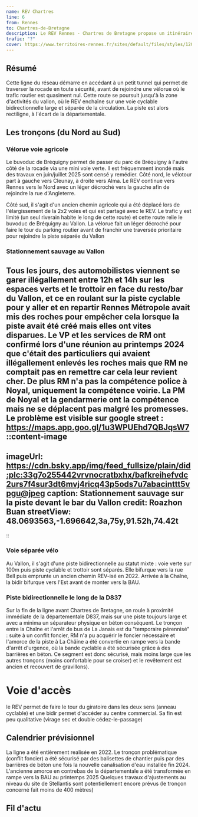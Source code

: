 ```yaml
---
name: REV Chartres
line: 6
from: Rennes
to: Chartres-de-Bretagne
description: Le REV Rennes - Chartres de Bretagne propose un itinéraire sécurisé le long de la D837 en traversant le vallon et passant à proximité de l'usine Stellantis. Depuis Rennes, l'accès à cette ligne se fait depuis le parc de Bréquigny, et fait passer par un petit tunnel sous la rocade.
trafic: "?"
cover: https://www.territoires-rennes.fr/sites/default/files/styles/1200x600/public/2021-02/MiVoie_LeVallon_VoieCyclistes_Projets_Territoires-Rennes.jpg?itok=hSLdIODg
---
```


## Résumé
Cette ligne du réseau démarre en accédant à un petit tunnel qui permet de traverser la rocade en toute sécurité, avant de rejoindre une vélorue où le trafic routier est quasiment nul. Cette route se poursuit jusqu'à la zone d'activités du vallon, où le REV enchaîne sur une voie cyclable bidirectionnelle large et séparée de la circulation. La piste est alors rectiligne, à l'écart de la départementale.

## Les tronçons (du Nord au Sud)

### Vélorue voie agricole

Le buvoduc de Bréquigny permet de passer du parc de Bréquigny à l'autre côté de la rocade via une mini voie verte.
Il est fréquemment inondé mais des travaux en juin/juillet 2025 sont censé y remédier.
Côté nord, le vélotour part à gauche vers Cleunay, à droite vers Alma.
Le REV continue vers Rennes vers le Nord avec un léger décroché vers la gauche afin de rejoindre la rue d'Angleterre.

Côté sud, il s'agit d'un ancien chemin agricole qui a été déplacé lors de l'élargissement de la 2x2 voies et qui est partagé avec le REV.
Le trafic y est limité (un seul riverain habite le long de cette route) et cette route relie le buvoduc de Bréquigny au Vallon.
La vélorue fait un léger décroché pour faire le tour du parking routier avant de franchir une traversée prioritaire pour rejoindre la piste séparée du Vallon

### Stationnement sauvage au Vallon

Tous les jours, des automobilistes viennent se garer illégallement entre 12h et 14h sur les espaces verts et le trottoir en face du resto/bar du Vallon, et ce en roulant sur la piste cyclable pour y aller et en repartir
Rennes Métropole avait mis des roches pour empêcher cela lorsque la piste avait été créé mais elles ont vites disparues. Le VP et les services de RM ont confirmé lors d'une réunion au printemps 2024 que c'était des particuliers qui avaient illégallement enlevés les roches mais que RM ne comptait pas en remettre car cela leur revient cher.
De plus RM n'a pas la compétence police à Noyal, uniquement la compétence voirie.
La PM de Noyal et la gendarmerie ont la compétence mais ne se déplacent pas malgré les promesses.
Le problème est visible sur google street : https://maps.app.goo.gl/1u3WPUEhd7QBJqsW7
::content-image
---
imageUrl: https://cdn.bsky.app/img/feed_fullsize/plain/did:plc:33g7o255442vrvnocratbxhx/bafkreihefvdc2urs7f4sur3dt6mvj4ricq43p5ods7u7abacinttt5vpgu@jpeg
caption: Stationnement sauvage sur la piste devant le bar du Vallon
credit: Roazhon Buan
streetView: 48.0693563,-1.696642,3a,75y,91.52h,74.42t
---
::


### Voie séparée vélo

Au Vallon, il s'agit d'une piste bidirectionnelle au statut mixte : voie verte sur 100m puis piste cyclable et trottoir sont séparés.
Elle bifurque vers la rue Bell puis emprunte un ancien chemin REV-isé en 2022.
Arrivée à la Chaîne, la bidir bifurque vers l'Est avant de monter vers la BAU.

### Piste bidirectionnelle le long de la D837
Sur la fin de la ligne avant Chartres de Bretagne, on roule à proximité immédiate de la départementale D837, mais sur une piste toujours large et avec a minima un séparateur physique en béton conséquent.
Le tronçon entre la Chaîne et l'arrêt de bus de La Janais est du "temporaire pérennisé" : suite à un conflit foncier, RM n'a pu acquérir le foncier nécessaire et l'amorce de la piste à La Châine a été convertie en rampe vers la bande d'arrêt d'urgence, où la bande cyclable a été sécurisée grâce à des barrières en béton.
Ce segment est donc sécurisé, mais moins large que les autres tronçons (moins confortable pour se croiser) et le revêtement est ancien et recouvert de gravillons).

# Voie d'accès

le REV permet de faire le tour du giratoire dans les deux sens (anneau cyclable) et une bidir permet d'accéder au centre commercial.
Sa fin est peu qualitative (virage sec et double cédez-le-passage)

## Calendrier prévisionnel
La ligne a été entièrement realisée en 2022.
Le tronçon problématique (conflit foncier) a été sécurisé par des balisettes de chantier puis par des barrières de béton une fois la nouvelle canalisation d'eau installée fin 2024.
L'ancienne amorce en contrebas de la départementale a été transformée en rampe vers la BAU au printemps 2025
Quelques travaux d'ajustements au niveau du site de Stellantis sont potentiellement encore prévus (le tronçon concerné fait moins de 400 mètres)

## Fil d'actu

